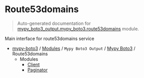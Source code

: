 # Route53domains

> Auto-generated documentation for [mypy_boto3_output.mypy_boto3.route53domains](https://github.com/vemel/mypy_boto3/blob/master/mypy_boto3_output/mypy_boto3/route53domains/__init__.py) module.

Main interface for route53domains service

- [mypy-boto3](../../../README.md#mypy_boto3) / [Modules](../../../MODULES.md#mypy-boto3-modules) / `Mypy Boto3 Output` / [Mypy Boto3](../index.md#mypy-boto3) / Route53domains
    - Modules
        - [Client](client.md#client)
        - [Paginator](paginator.md#paginator)
